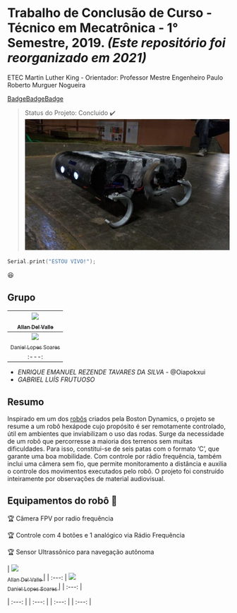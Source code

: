 # Trabalho de Conclusão de Curso - Técnico em Mecatrônica - 1° Semestre, 2019. _(Este repositório foi reorganizado em 2021)_
ETEC Martin Luther King - Orientador: Professor Mestre Engenheiro Paulo Roberto Murguer Nogueira

[Badge]("ETEC")[Badge]("Mecatrônica")[Badge]("Hexápode")
> Status do Projeto: Concluido :heavy_check_mark:
![Foto do HEXPOD no seu ultimo dia de teste!](./HEXPOD.png "Foto do HEXPOD no seu ultimo dia de teste!")

```C++ 
Serial.print("ESTOU VIVO!");
``` 
:laughing:
## Grupo
[<img src="https://media-exp1.licdn.com/dms/image/C4D03AQHlBPAHLrBLDw/profile-displayphoto-shrink_800_800/0/1580769894379?e=1616630400&v=beta&t=81eUPy0GajTr6YGD6_qxNMz62uZwOgi-Hl4MaT2J07w" width=115 > <br> <sub> Allan Del Valle </sub> ](https://www.linkedin.com/in/allan-del-valle-1b8012140/) |
| :---: |  
[<img src="https://avatars1.githubusercontent.com/u/50249010?s=400&u=bcc195f038417817f21c9b38e0c145c34ccc76e5&v=4" width=115 > <br> <sub> Daniel Lopes Soares </sub>](https://github.com/DanielCreeklear) |
| :---: |  

* _ENRIQUE EMANUEL REZENDE TAVARES DA SILVA_ - @Oiapokxui
* _GABRIEL LUÍS FRUTUOSO_
## Resumo
  Inspirado em um dos [robôs](https://www.youtube.com/watch?v=ISznqY3kESI) criados pela Boston Dynamics, o projeto se resume a um robô hexápode cujo propósito é ser remotamente controlado, útil em ambientes que inviabilizam o uso das rodas. Surge da necessidade de um robô que percorresse a maioria dos terrenos sem muitas dificuldades. Para isso, constitui-se de seis patas com o formato ‘C’, que garante uma boa mobilidade. Com controle por rádio frequência, também inclui uma câmera sem fio, que permite monitoramento a distância e auxilia o controle dos movimentos executados pelo  robô. O  projeto  foi  construído  inteiramente  por  observações  de material  audiovisual.
## Equipamentos do robô :checkered_flag:

:trophy: Câmera FPV por radio frequência 

:trophy: Controle com 4 botões e 1 analógico via Rádio Frequência

:trophy: Sensor Ultrassônico para navegação autônoma

| [<img src="https://media-exp1.licdn.com/dms/image/C4D03AQHlBPAHLrBLDw/profile-displayphoto-shrink_800_800/0/1580769894379?e=1616630400&v=beta&t=81eUPy0GajTr6YGD6_qxNMz62uZwOgi-Hl4MaT2J07w" width=115 > <br> <sub> Allan Del Valle </sub> ](https://www.linkedin.com/in/allan-del-valle-1b8012140/) |
| :---: |  [<img src="https://avatars1.githubusercontent.com/u/50249010?s=400&u=bcc195f038417817f21c9b38e0c145c34ccc76e5&v=4" width=115 > <br> <sub> Daniel Lopes Soares </sub>](https://github.com/DanielCreeklear) |
| :---: |  

| :---: |  | :---: |  | :---: |  | :---: |  

